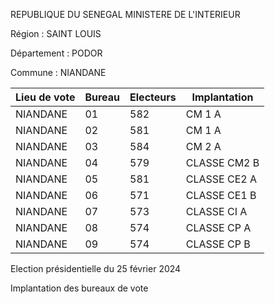 REPUBLIQUE DU SENEGAL MINISTERE DE L'INTERIEUR

Région : SAINT LOUIS

Département : PODOR

Commune : NIANDANE

| Lieu de vote | Bureau | Electeurs | Implantation |
| - | - | - | - |
| NIANDANE | 01 | 582 | CM 1 A |
| NIANDANE | 02 | 581 | CM 1 A |
| NIANDANE | 03 | 584 | CM 2 A |
| NIANDANE | 04 | 579 | CLASSE CM2 B |
| NIANDANE | 05 | 581 | CLASSE CE2 A |
| NIANDANE | 06 | 571 | CLASSE CE1 B |
| NIANDANE | 07 | 573 | CLASSE CI A |
| NIANDANE | 08 | 574 | CLASSE CP A |
| NIANDANE | 09 | 574 | CLASSE CP B |

<!-- PageNumber="29/32" -->

Election présidentielle du 25 février 2024

Implantation des bureaux de vote
